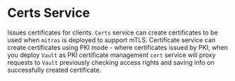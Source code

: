 # Certs Service

Issues certificates for clients. `Certs` service can create certificates to be used when `mitras` is deployed to support mTLS.
Certificate service can create certificates using PKI mode - where certificates issued by PKI, when you deploy `Vault` as PKI certificate management `cert` service will proxy requests to `Vault` previously checking access rights and saving info on successfully created certificate.
